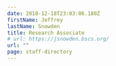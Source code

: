```yaml
---
date: 2018-12-18T23:03:06.180Z
firstName: Jeffrey
lastName: Snowden
title: Research Associate
# url: https://jsnowden.bscs.org/
url: ""
page: staff-directory
---
```

